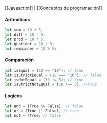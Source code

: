 [[Javascript]] | [[Conceptos de programación]]

#### Aritméticos 
```javascript
let sum = 10 + 5;
let diff = 10 - 5;
let prod = 10 * 5;
let quotient = 10 / 5;
let remainder = 10 % 5;
```
#### Comparación
```javascript
let isEqual = (10 == "10"); // true
let isStrictEqual = (10 === "10"); // false
let isNotEqual = (10 != 5); // true
let isStrictNotEqual = (10 !== 5); //true
```
#### Lógicos 
```javascript
let and = (True && False); // false 
let or = (True || False); // true
let not = !True; // false
```